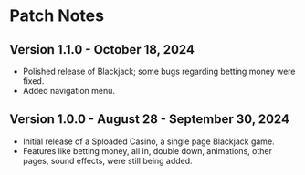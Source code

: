 # Patch Notes

## Version 1.1.0 - October 18, 2024
- Polished release of Blackjack; some bugs regarding betting money were fixed.
- Added navigation menu.

## Version 1.0.0 - August 28 - September 30, 2024
- Initial release of a Sploaded Casino, a single page Blackjack game.
- Features like betting money, all in, double down, animations, other pages, sound effects, were still being added.
